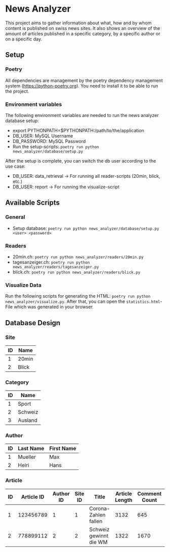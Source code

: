 # News Analyzer
This project aims to gather information about what, how and by whom content is published on swiss news sites.
It also shows an overview of the amount of articles published in a specific category, by a specific author or
on a specific day.

## Setup
### Poetry
All dependencies are management by the poetry dependency management system (https://python-poetry.org). You need to install it to be able to run the project.

### Environment variables
The following environment variables are needed to run the news analyzer database setup:
- export PYTHONPATH=$PYTHONPATH:/path/to/the/application
- DB_USER: MySQL Username
- DB_PASSWORD: MySQL Password
- Run the setup-scripts: `poetry run python news_analyzer/database/setup.py`

After the setup is complete, you can switch the db user according to the use case:
- DB_USER: data_retrieval -> For running all reader-scripts (20min, blick, etc.)
- DB_USER: report -> For running the visualize-script

## Available Scripts
### General
- Setup database: `poetry run python news_analyzer/database/setup.py <user> <password>`

### Readers
- 20min.ch: `poetry run python news_analyzer/readers/20min.py`
- tagesanzeiger.ch: `poetry run python news_analyzer/readers/tagesanzeiger.py`
- blick.ch: `poetry run python news_analyzer/readers/blick.py`

### Visualize Data
Run the following scripts for generating the HTML: `poetry run python news_analyzer/visualize.py`. After that, you can open the `statistics.html`-File which was generated in your browser.

## Database Design
### Site
| ID | Name     |
|----|----------|
| 1  | 20min    |
| 2  | Blick    |

### Category
| ID | Name     |
|----|----------|
| 1  | Sport    |
| 2  | Schweiz  |
| 3  | Ausland  |

### Author
| ID | Last Name | First Name |
|----|-----------|------------|
| 1  | Mueller   | Max        |
| 2  | Heiri     | Hans       |

### Article
| ID | Article ID | Author ID | Site ID | Title                  | Article Length | Comment Count | Published at        | Category ID | 
|----|------------|-----------|---------|------------------------|----------------|---------------|---------------------|-------------|
| 1  | 123456789  | 1         | 1       | Corona-Zahlen fallen   | 3132           | 645           | 2021-10-27-16:13:05 | 2           |
| 2  | 778899112  | 2         | 2       | Schweiz gewinnt die WM | 1322           | 1670          | 2021-10-28-22:35:13 | 1           |
